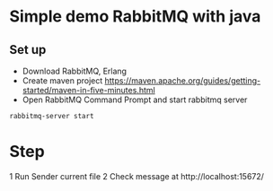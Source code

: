 # Simple demo RabbitMQ with java
## Set up
- Download RabbitMQ, Erlang
- Create maven project https://maven.apache.org/guides/getting-started/maven-in-five-minutes.html
- Open RabbitMQ Command Prompt and start rabbitmq server
```
rabbitmq-server start
```

# Step
1 Run Sender current file
2 Check message at http://localhost:15672/
